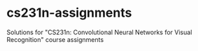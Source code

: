 # cs231n-assignments
Solutions for "CS231n: Convolutional Neural Networks for Visual Recognition" course assignments
